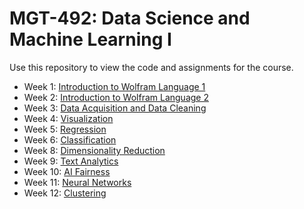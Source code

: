 # MGT-492: Data Science and Machine Learning I

Use this repository to view the code and assignments for the course.

- Week 1: [Introduction to Wolfram Language 1](1.Introduction_1)
- Week 2: [Introduction to Wolfram Language 2](2.%20Introduction_2)
- Week 3: [Data Acquisition and Data Cleaning](3.%20Data%20Acquisition%20and%20Cleaning)
- Week 4: [Visualization](4.%20EDA_Data-visualization)
- Week 5: [Regression](5.%20Regression)
- Week 6: [Classification](6.%20Classification)
- Week 8: [Dimensionality Reduction](8.%20Dimensionality-Reduction)
- Week 9: [Text Analytics](week9)
- Week 10: [AI Fairness](week10)
- Week 11: [Neural Networks](week11)
- Week 12: [Clustering](week12)
